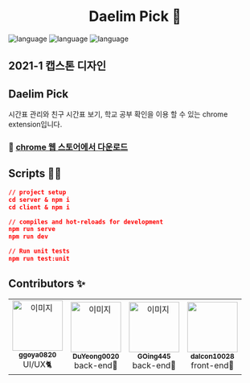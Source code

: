 <h1 align="center">Daelim Pick 👋</h1>

![language](https://img.shields.io/badge/language-javscript-yellow)
![language](https://img.shields.io/badge/version-1.0.0-blue)
![language](https://img.shields.io/badge/license-MIT-green)
<br/>
<h2>2021-1 캡스톤 디자인</h2>
<h2>Daelim Pick</h2>
<p>시간표 관리와 친구 시간표 보기, 학교 공부 확인을 이용 할 수 있는 chrome extension입니다.</p>

### 📅 <a href="https://chrome.google.com/webstore/detail/%EB%8C%80%EB%A6%BC%ED%94%BD/beabgbjleckdhifhckdekgjkhnkinnjf?hl=ko&">chrome 웹 스토어에서 다운로드</a>

## Scripts 👨‍💻

```json
// project setup
cd server & npm i
cd client & npm i

// compiles and hot-reloads for development
npm run serve
npm run dev

// Run unit tests
npm run test:unit
```

## Contributors ✨

<table>
  <tr>
    <td align="center"><a href="https://github.com/ggoya0820"><img src="https://avatars.githubusercontent.com/u/81150151?v=4" width="100px;" alt="이미지"/><br /><sub><b>ggoya0820</b></sub></a><br />UI/UX🐈</td>
    <td align="center"><a href="https://github.com/DuYeong0020"><img src="https://avatars.githubusercontent.com/u/71247713?v=4" width="100px;" alt="이미지"/><br /><sub><b>DuYeong0020</b></sub></a><br />back-end🍿</td>
    <td align="center"><a href="https://github.com/GOing445"><img src="https://avatars.githubusercontent.com/u/35233009?v=4" width="100px;" alt="이미지"/><br /><sub><b>GOing445</b></sub></a><br />back-end🍿</td>
    <td align="center"><a href="https://github.com/dalcon10028"><img src="https://avatars.githubusercontent.com/u/30119526?s=460&u=d798517691d2d73549fce15c8aecd4722bb68d0b&v=4" width="100px;" alt=""/><br /><sub><b>dalcon10028</b></sub></a><br />front-end🍿</td>
  </tr>
</table>
